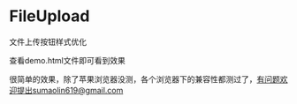 FileUpload
==========

文件上传按钮样式优化


查看demo.html文件即可看到效果

很简单的效果，除了苹果浏览器没测，各个浏览器下的兼容性都测过了，有问题欢迎提出sumaolin619@gmail.com
